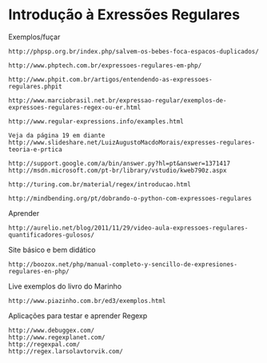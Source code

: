 Introdução à Exressões Regulares
================================


Exemplos/fuçar

    http://phpsp.org.br/index.php/salvem-os-bebes-foca-espacos-duplicados/

    http://www.phptech.com.br/expressoes-regulares-em-php/
   
    http://www.phpit.com.br/artigos/entendendo-as-expressoes-regulares.phpit 

    http://www.marciobrasil.net.br/expressao-regular/exemplos-de-expressoes-regulares-regex-ou-er.html
    
    http://www.regular-expressions.info/examples.html 

    Veja da página 19 em diante
    http://www.slideshare.net/LuizAugustoMacdoMorais/expresses-regulares-teoria-e-prtica  

    http://support.google.com/a/bin/answer.py?hl=pt&answer=1371417
    http://msdn.microsoft.com/pt-br/library/vstudio/kweb790z.aspx    

    http://turing.com.br/material/regex/introducao.html    

    http://mindbending.org/pt/dobrando-o-python-com-expressoes-regulares


Aprender

    http://aurelio.net/blog/2011/11/29/video-aula-expressoes-regulares-quantificadores-gulosos/


Site básico e bem didático

    http://boozox.net/php/manual-completo-y-sencillo-de-expresiones-regulares-en-php/


Live exemplos do livro do Marinho

    http://www.piazinho.com.br/ed3/exemplos.html



Aplicações para testar e aprender Regexp

    http://www.debuggex.com/
    http://www.regexplanet.com/
    http://regexpal.com/
    http://regex.larsolavtorvik.com/

